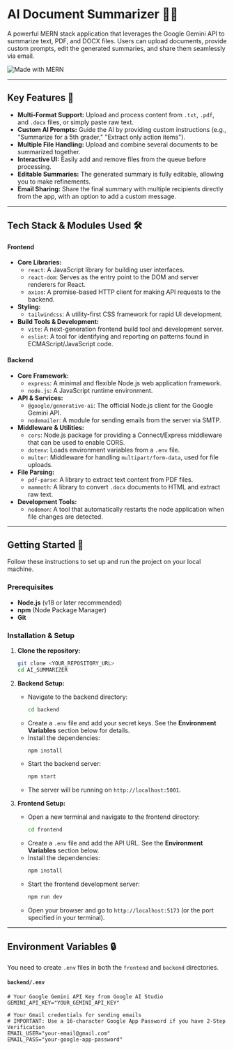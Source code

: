 # AI Document Summarizer 📄✨

A powerful MERN stack application that leverages the Google Gemini API to summarize text, PDF, and DOCX files. Users can upload documents, provide custom prompts, edit the generated summaries, and share them seamlessly via email.

![Made with MERN](https://img.shields.io/badge/Made%20with-MERN-blue.svg)



---
## Key Features 🚀

* **Multi-Format Support:** Upload and process content from `.txt`, `.pdf`, and `.docx` files, or simply paste raw text.
* **Custom AI Prompts:** Guide the AI by providing custom instructions (e.g., "Summarize for a 5th grader," "Extract only action items").
* **Multiple File Handling:** Upload and combine several documents to be summarized together.
* **Interactive UI:** Easily add and remove files from the queue before processing.
* **Editable Summaries:** The generated summary is fully editable, allowing you to make refinements.
* **Email Sharing:** Share the final summary with multiple recipients directly from the app, with an option to add a custom message.

---
## Tech Stack & Modules Used 🛠️

#### **Frontend**
* **Core Libraries:**
    * `react`: A JavaScript library for building user interfaces.
    * `react-dom`: Serves as the entry point to the DOM and server renderers for React.
    * `axios`: A promise-based HTTP client for making API requests to the backend.
* **Styling:**
    * `tailwindcss`: A utility-first CSS framework for rapid UI development.
* **Build Tools & Development:**
    * `vite`: A next-generation frontend build tool and development server.
    * `eslint`: A tool for identifying and reporting on patterns found in ECMAScript/JavaScript code.

#### **Backend**
* **Core Framework:**
    * `express`: A minimal and flexible Node.js web application framework.
    * `node.js`: A JavaScript runtime environment.
* **API & Services:**
    * `@google/generative-ai`: The official Node.js client for the Google Gemini API.
    * `nodemailer`: A module for sending emails from the server via SMTP.
* **Middleware & Utilities:**
    * `cors`: Node.js package for providing a Connect/Express middleware that can be used to enable CORS.
    * `dotenv`: Loads environment variables from a `.env` file.
    * `multer`: Middleware for handling `multipart/form-data`, used for file uploads.
* **File Parsing:**
    * `pdf-parse`: A library to extract text content from PDF files.
    * `mammoth`: A library to convert `.docx` documents to HTML and extract raw text.
* **Development Tools:**
    * `nodemon`: A tool that automatically restarts the node application when file changes are detected.

---
## Getting Started 🏁

Follow these instructions to set up and run the project on your local machine.

### Prerequisites

* **Node.js** (v18 or later recommended)
* **npm** (Node Package Manager)
* **Git**

### Installation & Setup

1.  **Clone the repository:**
    ```bash
    git clone <YOUR_REPOSITORY_URL>
    cd AI_SUMMARIZER
    ```

2.  **Backend Setup:**
    * Navigate to the backend directory:
        ```bash
        cd backend
        ```
    * Create a `.env` file and add your secret keys. See the **Environment Variables** section below for details.
    * Install the dependencies:
        ```bash
        npm install
        ```
    * Start the backend server:
        ```bash
        npm start
        ```
    * The server will be running on `http://localhost:5001`.

3.  **Frontend Setup:**
    * Open a new terminal and navigate to the frontend directory:
        ```bash
        cd frontend
        ```
    * Create a `.env` file and add the API URL. See the **Environment Variables** section below.
    * Install the dependencies:
        ```bash
        npm install
        ```
    * Start the frontend development server:
        ```bash
        npm run dev
        ```
    * Open your browser and go to `http://localhost:5173` (or the port specified in your terminal).

---
## Environment Variables 🔒

You need to create `.env` files in both the `frontend` and `backend` directories.

#### **`backend/.env`**
```env
# Your Google Gemini API Key from Google AI Studio
GEMINI_API_KEY="YOUR_GEMINI_API_KEY"

# Your Gmail credentials for sending emails
# IMPORTANT: Use a 16-character Google App Password if you have 2-Step Verification
EMAIL_USER="your-email@gmail.com"
EMAIL_PASS="your-google-app-password"
